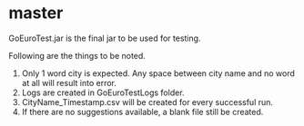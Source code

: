 # master


GoEuroTest.jar is the final jar to be used for testing. 

Following are the things to be noted. 

1. Only 1 word city is expected. Any space between city name and no word at all will result into error.
2. Logs are created in GoEuroTestLogs folder.
3. CityName_Timestamp.csv will be created for every successful run. 
4. If there are no suggestions available, a blank file still be created.